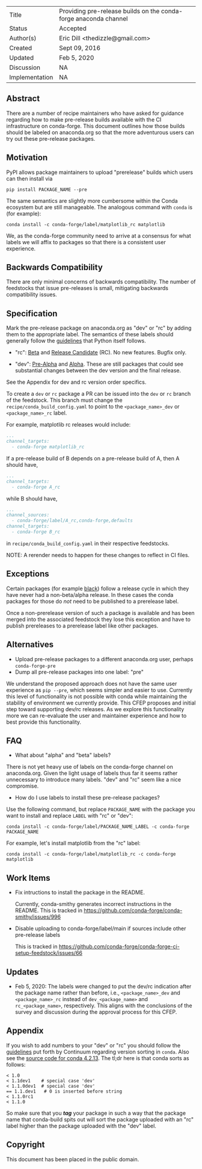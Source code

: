
<table>
<tr><td> Title </td><td> Providing pre-release builds on the conda-forge anaconda channel </td>
<tr><td> Status </td><td> Accepted </td></tr>
<tr><td> Author(s) </td><td> Eric Dill &lt;thedizzle@gmail.com&gt;</td></tr>
<tr><td> Created </td><td> Sept 09, 2016</td></tr>
<tr><td> Updated </td><td> Feb 5, 2020</td></tr>
<tr><td> Discussion </td><td> NA </td></tr>
<tr><td> Implementation </td><td> NA </td></tr>
</table>

## Abstract

There are a number of recipe maintainers who have asked for guidance regarding
how to make pre-release builds available with the CI infrastructure on
conda-forge. This document outlines how those builds should be labeled on
anaconda.org so that the more adventurous users can try out these pre-release
packages.

## Motivation

PyPI allows package maintainers to upload "prerelease" builds which users can
then install via

```
pip install PACKAGE_NAME --pre
```

The same semantics are slightly more cumbersome within the Conda ecosystem but
are still manageable.  The analogous command with `conda` is (for example):

```
conda install -c conda-forge/label/matplotlib_rc matplotlib
```

We, as the conda-forge community need to arrive at a consensus for what labels
we will affix to packages so that there is a consistent user experience.

## Backwards Compatibility

There are only minimal concerns of backwards compatibility.
The number of feedstocks that issue pre-releases is small, mitigating
backwards compatibility issues.

## Specification

Mark the pre-release package on anaconda.org as "dev" or "rc" by adding them to 
the appropriate label.
The semantics of these labels should generally follow the
[guidelines](https://docs.python.org/devguide/devcycle.html#stages) that Python
itself follows.

- "rc": [Beta](https://docs.python.org/devguide/devcycle.html#beta) and [Release
  Candidate](https://docs.python.org/devguide/devcycle.html#release-candidate-rc)
  (RC). No new features. Bugfix only.

- "dev": [Pre-Alpha](https://docs.python.org/devguide/devcycle.html#pre-alpha)
  and [Alpha](https://docs.python.org/devguide/devcycle.html#alpha). These are
  still packages that could see substantial changes
  between the dev version and the final release.

See the Appendix for dev and rc version order specifics.

To create a `dev` or `rc` package a PR can be issued into the `dev` or `rc` branch of the
feedstock.
This branch must change the `recipe/conda_build_config.yaml` to point to the `<package_name>_dev` or `<package_name>_rc` label.

For example, matplotlib rc releases would include:
```yaml
...
channel_targets:
  - conda-forge matplotlib_rc
```

If a pre-release build of B depends on a pre-release build of A, then A should have,
```yaml
...
channel_targets:
  - conda-forge A_rc
```
while B should have,
```yaml
...
channel_sources:
  - conda-forge/label/A_rc,conda-forge,defaults
channel_targets:
  - conda-forge B_rc
```
in `recipe/conda_build_config.yaml` in their respective feedstocks.

NOTE: A rerender needs to happen for these changes to reflect in CI files.

## Exceptions

Certain packages (for example [black](https://pypi.org/project/black/#history)) follow
a release cycle in which they have never had a non-beta/alpha release.  In these cases
the conda packages for those do *not* need to be published to a prerelease label.

Once a non-prerelease version of such a package is available and has been merged into the associated feedstock they lose this exception and have to publish prereleases to a prerelease label like other packages.


## Alternatives

* Upload pre-release packages to a different anaconda.org user, perhaps
  `conda-forge-pre`
* Dump all pre-release packages into one label: "pre"

We understand the proposed approach does not have the same user experience
as `pip --pre`, which seems simpler and easier to use.
Currently this level of functionality is not possible with conda while
maintaining the stability of environment we currently provide.
This CFEP proposes and initial step toward supporting dev/rc releases.
As we explore this functionality more we can re-evaluate the user and maintainer
experience and how to best provide this functionality.

## FAQ

* What about "alpha" and "beta" labels?

There is not yet heavy use of labels on the conda-forge channel on anaconda.org.
Given the light usage of labels thus far it seems rather unnecessary to
introduce many labels.  "dev" and "rc" seem like a nice compromise.

* How do I use labels to install these pre-release packages?

Use the following command, but replace `PACKAGE_NAME` with the package you want
to install and replace `LABEL` with "rc" or "dev":

```
conda install -c conda-forge/label/PACKAGE_NAME_LABEL -c conda-forge PACKAGE_NAME
```

For example, let's install matplotlib from the "rc" label:

```
conda install -c conda-forge/label/matplotlib_rc -c conda-forge matplotlib
```

## Work Items

- Fix intructions to install the package in the README.

  Currently, conda-smithy generates incorrect instructions in the README.
  This is tracked in https://github.com/conda-forge/conda-smithy/issues/996

- Disable uploading to conda-forge/label/main if sources include other pre-release labels

  This is tracked in https://github.com/conda-forge/conda-forge-ci-setup-feedstock/issues/66

## Updates

- Feb 5, 2020: The labels were changed to put the dev/rc indication after the
  package name rather than before, i.e., `<package_name>_dev` and
  `<package_name>_rc` instead of `dev_<package_name>` and `rc_<package_name>`,
  respectively. This aligns with the conclusions of the survey and discussion
  during the approval process for this CFEP.

## Appendix

If you wish to add numbers to your "dev" or "rc" you should follow the
[guidelines](http://conda.pydata.org/docs/spec.html#build-version-spec) put
forth by Continuum regarding version sorting in `conda`. Also see the [source
code for conda
4.2.13](https://github.com/conda/conda/blob/4.2.13/conda/version.py#L93-L119).
The tl;dr here is that conda sorts as follows:

```
< 1.0
< 1.1dev1    # special case 'dev'
< 1.1.0dev1  # special case 'dev'
== 1.1.dev1   # 0 is inserted before string
< 1.1.0rc1
< 1.1.0
```

So make sure that you ***tag*** your package in such a way that the package name
that conda-build spits out will sort the package uploaded with an "rc" label
higher than the package uploaded with the "dev" label.


## Copyright

This document has been placed in the public domain.
